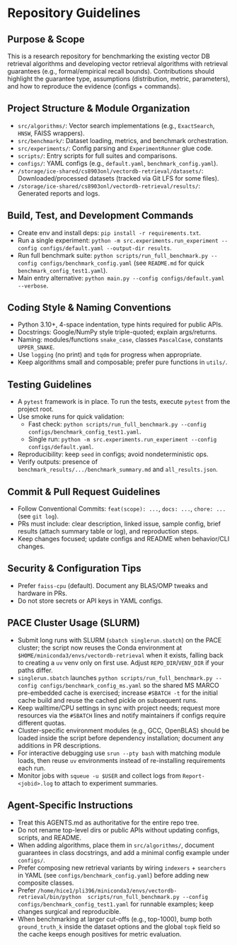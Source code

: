 # Repository Guidelines

## Purpose & Scope
This is a research repository for benchmarking the existing vector DB retrieval algorithms and developing vector retrieval algorithms with retrieval guarantees (e.g., formal/empirical recall bounds). Contributions should highlight the guarantee type, assumptions (distribution, metric, parameters), and how to reproduce the evidence (configs + commands).

## Project Structure & Module Organization
- `src/algorithms/`: Vector search implementations (e.g., `ExactSearch`, `HNSW`, FAISS wrappers).
- `src/benchmark/`: Dataset loading, metrics, and benchmark orchestration.
- `src/experiments/`: Config parsing and `ExperimentRunner` glue code.
- `scripts/`: Entry scripts for full suites and comparisons.
- `configs/`: YAML configs (e.g., `default.yaml`, `benchmark_config.yaml`).
- `/storage/ice-shared/cs8903onl/vectordb-retrieval/datasets/`: Downloaded/processed datasets (tracked via Git LFS for some files).
- `/storage/ice-shared/cs8903onl/vectordb-retrieval/results/`: Generated reports and logs.

## Build, Test, and Development Commands
- Create env and install deps: `pip install -r requirements.txt`.
- Run a single experiment: `python -m src.experiments.run_experiment --config configs/default.yaml --output-dir results`.
- Run full benchmark suite: `python scripts/run_full_benchmark.py --config configs/benchmark_config.yaml` (see `README.md` for quick `benchmark_config_test1.yaml`).
- Main entry alternative: `python main.py --config configs/default.yaml --verbose`.

## Coding Style & Naming Conventions
- Python 3.10+, 4-space indentation, type hints required for public APIs.
- Docstrings: Google/NumPy style triple-quoted; explain args/returns.
- Naming: modules/functions `snake_case`, classes `PascalCase`, constants `UPPER_SNAKE`.
- Use `logging` (no print) and `tqdm` for progress when appropriate.
- Keep algorithms small and composable; prefer pure functions in `utils/`.

## Testing Guidelines
- A `pytest` framework is in place. To run the tests, execute `pytest` from the project root.
- Use smoke runs for quick validation:
  - Fast check: `python scripts/run_full_benchmark.py --config configs/benchmark_config_test1.yaml`.
  - Single run: `python -m src.experiments.run_experiment --config configs/default.yaml`.
- Reproducibility: keep `seed` in configs; avoid nondeterministic ops.
- Verify outputs: presence of `benchmark_results/.../benchmark_summary.md` and `all_results.json`.

## Commit & Pull Request Guidelines
- Follow Conventional Commits: `feat(scope): ...`, `docs: ...`, `chore: ...` (see `git log`).
- PRs must include: clear description, linked issue, sample config, brief results (attach summary table or log), and reproduction steps.
- Keep changes focused; update configs and README when behavior/CLI changes.

## Security & Configuration Tips

- Prefer `faiss-cpu` (default). Document any BLAS/OMP tweaks and hardware in PRs.
- Do not store secrets or API keys in YAML configs.

## PACE Cluster Usage (SLURM)
- Submit long runs with SLURM (`sbatch singlerun.sbatch`) on the PACE cluster; the script now reuses the Conda environment at `$HOME/miniconda3/envs/vectordb-retrieval` when it exists, falling back to creating a `uv` venv only on first use. Adjust `REPO_DIR`/`VENV_DIR` if your paths differ.
- `singlerun.sbatch` launches `python scripts/run_full_benchmark.py --config configs/benchmark_config_ms.yaml` so the shared MS MARCO pre-embedded cache is exercised; increase `#SBATCH -t` for the initial cache build and reuse the cached pickle on subsequent runs.
- Keep walltime/CPU settings in sync with project needs; request more resources via the `#SBATCH` lines and notify maintainers if configs require different quotas.
- Cluster-specific environment modules (e.g., GCC, OpenBLAS) should be loaded inside the script before dependency installation; document any additions in PR descriptions.
- For interactive debugging use `srun --pty bash` with matching module loads, then reuse `uv` environments instead of re-installing requirements each run.
- Monitor jobs with `squeue -u $USER` and collect logs from `Report-<jobid>.log` to attach to experiment summaries.

## Agent-Specific Instructions
- Treat this AGENTS.md as authoritative for the entire repo tree.
- Do not rename top-level dirs or public APIs without updating configs, scripts, and README.
- When adding algorithms, place them in `src/algorithms/`, document guarantees in class docstrings, and add a minimal config example under `configs/`.
- Prefer composing new retrieval variants by wiring `indexers` + `searchers` in YAML (see `configs/benchmark_config.yaml`) before adding new composite classes.
- Prefer `/home/hice1/pli396/miniconda3/envs/vectordb-retrieval/bin/python  scripts/run_full_benchmark.py --config configs/benchmark_config_test1.yaml` for runnable examples; keep changes surgical and reproducible.
- When benchmarking at larger cut-offs (e.g., top-1000), bump both `ground_truth_k` inside the dataset options and the global `topk` field so the cache keeps enough positives for metric evaluation.
